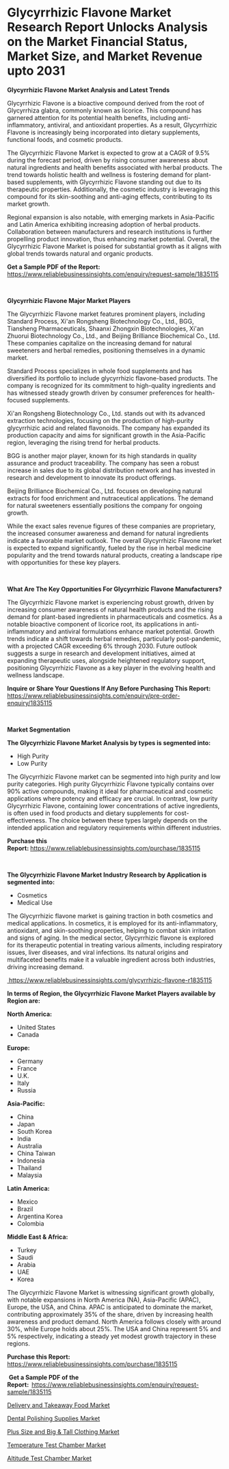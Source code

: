 <p><h1>Glycyrrhizic Flavone Market Research Report Unlocks Analysis on the Market Financial Status, Market Size, and Market Revenue upto 2031</h1></p><p><strong>Glycyrrhizic Flavone Market Analysis and Latest Trends</strong></p>
<p><p>Glycyrrhizic Flavone is a bioactive compound derived from the root of Glycyrrhiza glabra, commonly known as licorice. This compound has garnered attention for its potential health benefits, including anti-inflammatory, antiviral, and antioxidant properties. As a result, Glycyrrhizic Flavone is increasingly being incorporated into dietary supplements, functional foods, and cosmetic products.</p><p>The Glycyrrhizic Flavone Market is expected to grow at a CAGR of 9.5% during the forecast period, driven by rising consumer awareness about natural ingredients and health benefits associated with herbal products. The trend towards holistic health and wellness is fostering demand for plant-based supplements, with Glycyrrhizic Flavone standing out due to its therapeutic properties. Additionally, the cosmetic industry is leveraging this compound for its skin-soothing and anti-aging effects, contributing to its market growth.</p><p>Regional expansion is also notable, with emerging markets in Asia-Pacific and Latin America exhibiting increasing adoption of herbal products. Collaboration between manufacturers and research institutions is further propelling product innovation, thus enhancing market potential. Overall, the Glycyrrhizic Flavone Market is poised for substantial growth as it aligns with global trends towards natural and organic products.</p></p>
<p><strong>Get a Sample PDF of the Report:&nbsp;</strong> <a href="https://www.reliablebusinessinsights.com/enquiry/request-sample/1835115?utm_campaign=48&utm_medium=2&utm_source=Github&utm_content=ia&utm_term=19112024&utm_id=glycyrrhizic-flavone">https://www.reliablebusinessinsights.com/enquiry/request-sample/1835115</a></p>
<p>&nbsp;</p>
<p><strong>Glycyrrhizic Flavone Major Market Players</strong></p>
<p><p>The Glycyrrhizic Flavone market features prominent players, including Standard Process, Xi'an Rongsheng Biotechnology Co., Ltd., BGG, Tiansheng Pharmaceuticals, Shaanxi Zhongxin Biotechnologies, Xi'an Zhuorui Biotechnology Co., Ltd., and Beijing Brilliance Biochemical Co., Ltd. These companies capitalize on the increasing demand for natural sweeteners and herbal remedies, positioning themselves in a dynamic market.</p><p>Standard Process specializes in whole food supplements and has diversified its portfolio to include glycyrrhizic flavone-based products. The company is recognized for its commitment to high-quality ingredients and has witnessed steady growth driven by consumer preferences for health-focused supplements.</p><p>Xi'an Rongsheng Biotechnology Co., Ltd. stands out with its advanced extraction technologies, focusing on the production of high-purity glycyrrhizic acid and related flavonoids. The company has expanded its production capacity and aims for significant growth in the Asia-Pacific region, leveraging the rising trend for herbal products.</p><p>BGG is another major player, known for its high standards in quality assurance and product traceability. The company has seen a robust increase in sales due to its global distribution network and has invested in research and development to innovate its product offerings.</p><p>Beijing Brilliance Biochemical Co., Ltd. focuses on developing natural extracts for food enrichment and nutraceutical applications. The demand for natural sweeteners essentially positions the company for ongoing growth.</p><p>While the exact sales revenue figures of these companies are proprietary, the increased consumer awareness and demand for natural ingredients indicate a favorable market outlook. The overall Glycyrrhizic Flavone market is expected to expand significantly, fueled by the rise in herbal medicine popularity and the trend towards natural products, creating a landscape ripe with opportunities for these key players.</p></p>
<p>&nbsp;</p>
<p><strong>What Are The Key Opportunities For Glycyrrhizic Flavone Manufacturers?</strong></p>
<p><p>The Glycyrrhizic Flavone market is experiencing robust growth, driven by increasing consumer awareness of natural health products and the rising demand for plant-based ingredients in pharmaceuticals and cosmetics. As a notable bioactive component of licorice root, its applications in anti-inflammatory and antiviral formulations enhance market potential. Growth trends indicate a shift towards herbal remedies, particularly post-pandemic, with a projected CAGR exceeding 6% through 2030. Future outlook suggests a surge in research and development initiatives, aimed at expanding therapeutic uses, alongside heightened regulatory support, positioning Glycyrrhizic Flavone as a key player in the evolving health and wellness landscape.</p></p>
<p><strong>Inquire or Share Your Questions If Any Before Purchasing This Report:</strong> <a href="https://www.reliablebusinessinsights.com/enquiry/pre-order-enquiry/1835115?utm_campaign=48&utm_medium=2&utm_source=Github&utm_content=ia&utm_term=19112024&utm_id=glycyrrhizic-flavone">https://www.reliablebusinessinsights.com/enquiry/pre-order-enquiry/1835115</a></p>
<p>&nbsp;</p>
<p><strong>Market Segmentation</strong></p>
<p><strong>The Glycyrrhizic Flavone Market Analysis by types is segmented into:</strong></p>
<p><ul><li>High Purity</li><li>Low Purity</li></ul></p>
<p><p>The Glycyrrhizic Flavone market can be segmented into high purity and low purity categories. High purity Glycyrrhizic Flavone typically contains over 90% active compounds, making it ideal for pharmaceutical and cosmetic applications where potency and efficacy are crucial. In contrast, low purity Glycyrrhizic Flavone, containing lower concentrations of active ingredients, is often used in food products and dietary supplements for cost-effectiveness. The choice between these types largely depends on the intended application and regulatory requirements within different industries.</p></p>
<p><strong>Purchase this Report:&nbsp;</strong><a href="https://www.reliablebusinessinsights.com/purchase/1835115?utm_campaign=48&utm_medium=2&utm_source=Github&utm_content=ia&utm_term=19112024&utm_id=glycyrrhizic-flavone">https://www.reliablebusinessinsights.com/purchase/1835115</a></p>
<p>&nbsp;</p>
<p><strong>The Glycyrrhizic Flavone Market Industry Research by Application is segmented into:</strong></p>
<p><ul><li>Cosmetics</li><li>Medical Use</li></ul></p>
<p><p>The Glycyrrhizic flavone market is gaining traction in both cosmetics and medical applications. In cosmetics, it is employed for its anti-inflammatory, antioxidant, and skin-soothing properties, helping to combat skin irritation and signs of aging. In the medical sector, Glycyrrhizic flavone is explored for its therapeutic potential in treating various ailments, including respiratory issues, liver diseases, and viral infections. Its natural origins and multifaceted benefits make it a valuable ingredient across both industries, driving increasing demand.</p></p>
<p><a href="https://www.reliablebusinessinsights.com/glycyrrhizic-flavone-r1835115?utm_campaign=48&utm_medium=2&utm_source=Github&utm_content=ia&utm_term=19112024&utm_id=glycyrrhizic-flavone">&nbsp;https://www.reliablebusinessinsights.com/glycyrrhizic-flavone-r1835115</a></p>
<p><strong>In terms of Region, the Glycyrrhizic Flavone Market Players available by Region are:</strong></p>
<p>
    <p> <strong> North America: </strong>
        <ul>
            <li>United States</li>
            <li>Canada</li>
        </ul>
        </p> 
    <p> <strong> Europe: </strong>
        <ul>
            <li>Germany</li>
            <li>France</li>
            <li>U.K.</li>
            <li>Italy</li>
            <li>Russia</li>
        </ul>
        </p> 
    <p> <strong> Asia-Pacific: </strong>
        <ul>
            <li>China</li>
            <li>Japan</li>
            <li>South Korea</li>
            <li>India</li>
            <li>Australia</li>
            <li>China Taiwan</li>
            <li>Indonesia</li>
            <li>Thailand</li>
            <li>Malaysia</li>
        </ul>
        </p> 
    <p> <strong> Latin America: </strong>
        <ul>
            <li>Mexico</li>
            <li>Brazil</li>
            <li>Argentina Korea</li>
            <li>Colombia</li>
        </ul>
        </p> 
    <p> <strong> Middle East & Africa: </strong>
        <ul>
            <li>Turkey</li>
            <li>Saudi</li>
            <li>Arabia</li>
            <li>UAE</li>
            <li>Korea</li>
        </ul>
    </p>
    </p>
<p><p>The Glycyrrhizic Flavone Market is witnessing significant growth globally, with notable expansions in North America (NA), Asia-Pacific (APAC), Europe, the USA, and China. APAC is anticipated to dominate the market, contributing approximately 35% of the share, driven by increasing health awareness and product demand. North America follows closely with around 30%, while Europe holds about 25%. The USA and China represent 5% and 5% respectively, indicating a steady yet modest growth trajectory in these regions.</p></p>
<p><strong>Purchase this Report: </strong><a href="https://www.reliablebusinessinsights.com/purchase/1835115?utm_campaign=48&utm_medium=2&utm_source=Github&utm_content=ia&utm_term=19112024&utm_id=glycyrrhizic-flavone">https://www.reliablebusinessinsights.com/purchase/1835115</a></p>
<p>&nbsp;<strong>Get a Sample PDF of the Report:&nbsp;&nbsp;</strong><a href="https://www.reliablebusinessinsights.com/enquiry/request-sample/1835115?utm_campaign=48&utm_medium=2&utm_source=Github&utm_content=ia&utm_term=19112024&utm_id=glycyrrhizic-flavone">https://www.reliablebusinessinsights.com/enquiry/request-sample/1835115</a></p>
<p><strong></strong></p>
<p><p><a href="https://issuu.com/reportprime-2/docs/delivery-and-takeaway-food-market-s_ca2e4c5dde4883?utm_campaign=48&utm_medium=2&utm_source=Github&utm_content=ia&utm_term=19112024&utm_id=glycyrrhizic-flavone">Delivery and Takeaway Food Market</a></p><p><a href="https://issuu.com/reportprime-2/docs/dental-polishing-supplies-market-si_3ef05afc65eec9?utm_campaign=48&utm_medium=2&utm_source=Github&utm_content=ia&utm_term=19112024&utm_id=glycyrrhizic-flavone">Dental Polishing Supplies Market</a></p><p><a href="https://github.com/kathiestrine5ty/Market-Research-Report-List-1/blob/main/plus-size-and-big-tall-clothing-market.md?utm_campaign=48&utm_medium=2&utm_source=Github&utm_content=ia&utm_term=19112024&utm_id=glycyrrhizic-flavone">Plus Size and Big & Tall Clothing Market</a></p><p><a href="https://www.linkedin.com/pulse/temperature-test-chamber-market-overview-global-trends-future-hzi1f?utm_campaign=48&utm_medium=2&utm_source=Github&utm_content=ia&utm_term=19112024&utm_id=glycyrrhizic-flavone">Temperature Test Chamber Market</a></p><p><a href="https://www.linkedin.com/pulse/insights-altitude-test-chamber-market-players-size-geographical-yxnuf?utm_campaign=48&utm_medium=2&utm_source=Github&utm_content=ia&utm_term=19112024&utm_id=glycyrrhizic-flavone">Altitude Test Chamber Market</a></p></p>